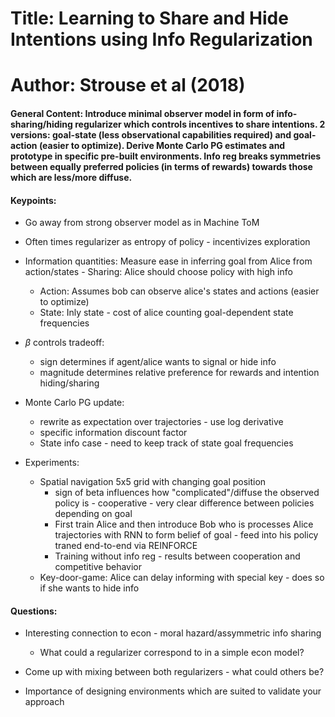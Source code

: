 # Title: Learning to Share and Hide Intentions using Info Regularization

# Author: Strouse et al (2018)

#### General Content: Introduce minimal observer model in form of info-sharing/hiding regularizer which controls incentives to share intentions. 2 versions: goal-state (less observational capabilities required) and goal-action (easier to optimize). Derive Monte Carlo PG estimates and prototype in specific pre-built environments. Info reg breaks symmetries between equally preferred policies (in terms of rewards) towards those which are less/more diffuse.


#### Keypoints:
* Go away from strong observer model as in Machine ToM
* Often times regularizer as entropy of policy - incentivizes exploration

* Information quantities: Measure ease in inferring goal from Alice  from action/states - Sharing: Alice should choose policy with high info
 	* Action: Assumes bob can observe alice's states and actions (easier to optimize)
	* State: Inly state - cost of alice counting goal-dependent state frequencies

* $\beta$ controls tradeoff:
	* sign determines if agent/alice wants to signal or hide info
	* magnitude determines relative preference for rewards and intention hiding/sharing

* Monte Carlo PG update:
	* rewrite as expectation over trajectories - use log derivative
	* specific information discount factor
	* State info case - need to keep track of state goal frequencies

* Experiments:
	* Spatial navigation 5x5 grid with changing goal position
		* sign of beta influences how "complicated"/diffuse the observed policy is - cooperative - very clear difference between policies depending on goal
		* First train Alice and then introduce Bob who is processes Alice trajectories with RNN to form belief of goal - feed into his policy traned end-to-end via REINFORCE
		* Training without info reg - results between cooperation and competitive behavior
	* Key-door-game: Alice can delay informing with special key - does so if she wants to hide info

#### Questions:
* Interesting connection to econ - moral hazard/assymmetric info sharing
	* What could a regularizer correspond to in a simple econ model?

* Come up with mixing between both regularizers - what could others be?

* Importance of designing environments which are suited to validate your approach
